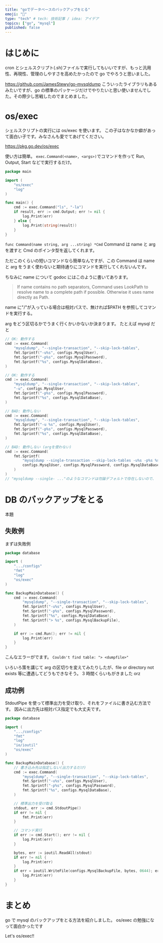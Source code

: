```yaml
---
title: "goでデータベースのバックアップをとる"
emoji: "🐸"
type: "tech" # tech: 技術記事 / idea: アイデア
topics: ["go", "mysql"]
published: false
---
```


# はじめに

cron とシェルスクリプト(.sh)ファイルで実行してもいいですが、もっと汎用性、再現性、管理のしやすさを高めたかったので go でやろうと思いました。

https://github.com/JamesStewy/go-mysqldump
こういったライブラリもあるみたいですが、go の標準のパッケージだけでやりたいと思い使いませんでした。その際少し苦戦したのでまとめました。

# os/exec

シェルスクリプトの実行には os/exec を使います。
この子はなかなか癖があって面白い子です。みなさんも愛でてあげてください。

https://pkg.go.dev/os/exec

使い方は簡単。
`exec.Command(<name>, <args>)`でコマンドを作って Run, Output, Start などで実行するだけ。

```go:sample.go
package main

import (
	"os/exec"
	"log"
)

func main() {
	cmd := exec.Command("ls", "-la")
	if result, err := cmd.Output; err != nil {
		log.Print(err)
	} else {
		log.Print(string(result))
	}
}
```

`func Command(name string, arg ...string) *Cmd`
Command は name と arg を渡すと Cmd のポインタ型を返してくれます。

ただこのくらいの短いコマンドなら簡単なんですが、この Command は name と arg をうまく使わないと期待通りにコマンドを実行してくれないんです。

ちなみに name について godoc にはこのように書いてあります。

> If name contains no path separators, Command uses LookPath to resolve name to a complete path if possible. Otherwise it uses name directly as Path.

name に"/"が入っている場合は相対パスで、無ければ$PATH を参照してコマンドを実行する。

arg をどう区切るかでうまく行くかいかないか決まります。
たとえば mysql だと

```go
// OK: 動作する
cmd := exec.Command(
	"mysqldump", "--single-transaction", "--skip-lock-tables",
	fmt.Sprintf("-u%s", configs.MysqlUser),
	fmt.Sprintf("-p%s", configs.MysqlPassword),
	fmt.Sprintf("%s", configs.MysqlDataBase),
)

// OK: 動作する
cmd := exec.Command(
	"mysqldump", "--single-transaction", "--skip-lock-tables",
	"-u", configs.MysqlUser,
	fmt.Sprintf("-p%s", configs.MysqlPassword),
	fmt.Sprintf("%s", configs.MysqlDataBase),
)

// BAD: 動作しない
cmd := exec.Command(
	"mysqldump", "--single-transaction", "--skip-lock-tables",
	fmt.Sprintf("-u %s", configs.MysqlUser),
	fmt.Sprintf("-p%s", configs.MysqlPassword),
	fmt.Sprintf("%s", configs.MysqlDataBase),
)

// BAD: 動作しない (argを使わない)
cmd := exec.Command(
	fmt.Sprintf(
		"mysqldump --single-transaction --skip-lock-tables -u%s -p%s %s",
		configs.MysqlUser, configs.MysqlPassword, configs.MysqlDataBase,
	)
)
// "mysqldump --single- ..."のようなコマンドは勿論デフォルトで存在しないので、
```

# DB のバックアップをとる

本題

## 失敗例

まずは失敗例

```go:bad.go
package database

import (
	".../configs"
	"fmt"
	"log"
	"os/exec"
)

func BackupMainDatabase() {
	cmd := exec.Command(
		"mysqldump", "--single-transaction", "--skip-lock-tables",
		fmt.Sprintf("-u%s", configs.MysqlUser),
		fmt.Sprintf("-p%s", configs.MysqlPassword),
		fmt.Sprintf("%s", configs.MysqlDataBase),
		fmt.Sprintf("> %s", configs.MysqlBackupFile),
	)

	if err := cmd.Run(); err != nil {
		log.Print(err)
	}
}

```

こんなエラーがでます。
`Couldn't find table: "> <dumpfile>"`

いろいろ策を講じて arg の区切りを変えてみたりしたが、file or directory not exists 等に遭遇してどうもできなそう。
3 時間くらいもがきました orz

## 成功例

StdoutPipe を使って標準出力を受け取り、それをファイルに書き込む方法です。
因みに出力先は相対パス指定でも大丈夫です。

```go:database.go
package database

import (
	".../configs"
	"fmt"
	"log"
	"io/ioutil"
	"os/exec"
)

func BackupMainDatabase() {
	// 書き込み先は指定しない(出力するだけ)
	cmd := exec.Command(
		"mysqldump", "--single-transaction", "--skip-lock-tables",
		fmt.Sprintf("-u%s", configs.MysqlUser),
		fmt.Sprintf("-p%s", configs.MysqlPassword),
		fmt.Sprintf("%s", configs.MysqlDataBase),
	)

	// 標準出力を受け取る
	stdout, err := cmd.StdoutPipe()
	if err != nil {
		fmt.Print(err)
	}

	// コマンド実行
	if err := cmd.Start(); err != nil {
		log.Print(err)
	}

	bytes, err := ioutil.ReadAll(stdout)
	if err != nil {
		log.Print(err)
	}
	if err = ioutil.WriteFile(configs.MysqlBackupFile, bytes, 0644); err != nil {
		log.Print(err)
	}
}
```

# まとめ

go で mysql のバックアップをとる方法を紹介しました。
os/exec の勉強になって面白かったです

Let's os/exec!!
